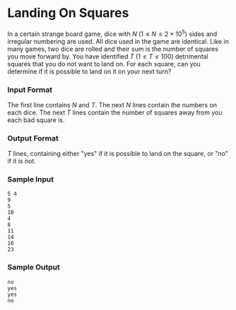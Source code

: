 # Landing On Squares

In a certain strange board game, dice with $N$ ($1 \le N \le 2 \times 10^5$) sides and irregular numbering are used. All dice used in the game are identical. Like in many games, two dice are rolled 
and their sum is the number of squares you move forward by. You have identified $T$ ($1 \le T \le 100$) detrimental squares that you do not want to land on. For each square, can you determine if 
it is possible to land on it on your next turn? 

### Input Format

The first line contains $N$ and $T$.
The next $N$ lines contain the numbers on each dice.
The next $T$ lines contain the number of squares away from you each bad square is.

### Output Format

$T$ lines, containing either "yes" if it is possible to land on the square, or "no" if it is not.

### Sample Input
```
5 4
9
5
10
4
8
11
14
16
23
```
### Sample Output
```
no
yes
yes
no
```


